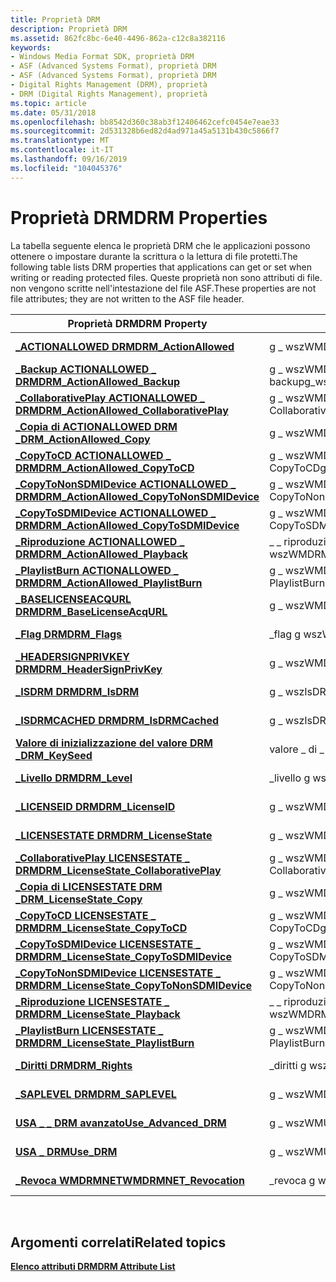 ```yaml
---
title: Proprietà DRM
description: Proprietà DRM
ms.assetid: 862fc8bc-6e40-4496-862a-c12c8a382116
keywords:
- Windows Media Format SDK, proprietà DRM
- ASF (Advanced Systems Format), proprietà DRM
- ASF (Advanced Systems Format), proprietà DRM
- Digital Rights Management (DRM), proprietà
- DRM (Digital Rights Management), proprietà
ms.topic: article
ms.date: 05/31/2018
ms.openlocfilehash: bb8542d360c38ab3f12406462cefc0454e7eae33
ms.sourcegitcommit: 2d531328b6ed82d4ad971a45a5131b430c5866f7
ms.translationtype: MT
ms.contentlocale: it-IT
ms.lasthandoff: 09/16/2019
ms.locfileid: "104045376"
---
```

# <a name="drm-properties"></a><span data-ttu-id="68a86-108">Proprietà DRM</span><span class="sxs-lookup"><span data-stu-id="68a86-108">DRM Properties</span></span>

<span data-ttu-id="68a86-109">La tabella seguente elenca le proprietà DRM che le applicazioni possono ottenere o impostare durante la scrittura o la lettura di file protetti.</span><span class="sxs-lookup"><span data-stu-id="68a86-109">The following table lists DRM properties that applications can get or set when writing or reading protected files.</span></span> <span data-ttu-id="68a86-110">Queste proprietà non sono attributi di file. non vengono scritte nell'intestazione del file ASF.</span><span class="sxs-lookup"><span data-stu-id="68a86-110">These properties are not file attributes; they are not written to the ASF file header.</span></span>



| <span data-ttu-id="68a86-111">Proprietà DRM</span><span class="sxs-lookup"><span data-stu-id="68a86-111">DRM Property</span></span>                                                                             | <span data-ttu-id="68a86-112">Identificatore globale</span><span class="sxs-lookup"><span data-stu-id="68a86-112">Global Identifier</span></span>                               | <span data-ttu-id="68a86-113">Tipo di dati</span><span class="sxs-lookup"><span data-stu-id="68a86-113">Data Type</span></span>             |
|------------------------------------------------------------------------------------------|-------------------------------------------------|-----------------------|
| [<span data-ttu-id="68a86-114">**\_ACTIONALLOWED DRM**</span><span class="sxs-lookup"><span data-stu-id="68a86-114">**DRM\_ActionAllowed**</span></span>](drm-actionallowed.md)                                          | <span data-ttu-id="68a86-115">g \_ wszWMDRM \_ ActionAllowed</span><span class="sxs-lookup"><span data-stu-id="68a86-115">g\_wszWMDRM\_ActionAllowed</span></span>                      | <span data-ttu-id="68a86-116">**\_tipo WMT \_ bool**</span><span class="sxs-lookup"><span data-stu-id="68a86-116">**WMT\_TYPE\_BOOL**</span></span>   |
| [<span data-ttu-id="68a86-117">**\_Backup ACTIONALLOWED \_ DRM**</span><span class="sxs-lookup"><span data-stu-id="68a86-117">**DRM\_ActionAllowed\_Backup**</span></span>](drm-actionallowed-backup.md)                           | <span data-ttu-id="68a86-118">g \_ wszWMDRM \_ ActionAllowed \_ backup</span><span class="sxs-lookup"><span data-stu-id="68a86-118">g\_wszWMDRM\_ActionAllowed\_Backup</span></span>              | <span data-ttu-id="68a86-119">**\_tipo WMT \_ bool**</span><span class="sxs-lookup"><span data-stu-id="68a86-119">**WMT\_TYPE\_BOOL**</span></span>   |
| [<span data-ttu-id="68a86-120">**\_CollaborativePlay ACTIONALLOWED \_ DRM**</span><span class="sxs-lookup"><span data-stu-id="68a86-120">**DRM\_ActionAllowed\_CollaborativePlay**</span></span>](drm-actionallowed-collaborativeplay.md)     | <span data-ttu-id="68a86-121">g \_ wszWMDRM \_ ActionAllowed \_ CollaborativePlay</span><span class="sxs-lookup"><span data-stu-id="68a86-121">g\_wszWMDRM\_ActionAllowed\_CollaborativePlay</span></span>   | <span data-ttu-id="68a86-122">**\_tipo WMT \_ bool**</span><span class="sxs-lookup"><span data-stu-id="68a86-122">**WMT\_TYPE\_BOOL**</span></span>   |
| [<span data-ttu-id="68a86-123">**\_Copia di ACTIONALLOWED DRM \_**</span><span class="sxs-lookup"><span data-stu-id="68a86-123">**DRM\_ActionAllowed\_Copy**</span></span>](drm-actionallowed-copy.md)                               | <span data-ttu-id="68a86-124">g \_ wszWMDRM \_ ActionAllowed \_ Copy</span><span class="sxs-lookup"><span data-stu-id="68a86-124">g\_wszWMDRM\_ActionAllowed\_Copy</span></span>                | <span data-ttu-id="68a86-125">**\_tipo WMT \_ bool**</span><span class="sxs-lookup"><span data-stu-id="68a86-125">**WMT\_TYPE\_BOOL**</span></span>   |
| [<span data-ttu-id="68a86-126">**\_CopyToCD ACTIONALLOWED \_ DRM**</span><span class="sxs-lookup"><span data-stu-id="68a86-126">**DRM\_ActionAllowed\_CopyToCD**</span></span>](drm-actionallowed-copytocd.md)                       | <span data-ttu-id="68a86-127">g \_ wszWMDRM \_ ActionAllowed \_ CopyToCD</span><span class="sxs-lookup"><span data-stu-id="68a86-127">g\_wszWMDRM\_ActionAllowed\_CopyToCD</span></span>            | <span data-ttu-id="68a86-128">**\_tipo WMT \_ bool**</span><span class="sxs-lookup"><span data-stu-id="68a86-128">**WMT\_TYPE\_BOOL**</span></span>   |
| [<span data-ttu-id="68a86-129">**\_CopyToNonSDMIDevice ACTIONALLOWED \_ DRM**</span><span class="sxs-lookup"><span data-stu-id="68a86-129">**DRM\_ActionAllowed\_CopyToNonSDMIDevice**</span></span>](drm-actionallowed-copytononsdmidevice.md) | <span data-ttu-id="68a86-130">g \_ wszWMDRM \_ ActionAllowed \_ CopyToNonSDMIDevice</span><span class="sxs-lookup"><span data-stu-id="68a86-130">g\_wszWMDRM\_ActionAllowed\_CopyToNonSDMIDevice</span></span> | <span data-ttu-id="68a86-131">**\_tipo WMT \_ bool**</span><span class="sxs-lookup"><span data-stu-id="68a86-131">**WMT\_TYPE\_BOOL**</span></span>   |
| [<span data-ttu-id="68a86-132">**\_CopyToSDMIDevice ACTIONALLOWED \_ DRM**</span><span class="sxs-lookup"><span data-stu-id="68a86-132">**DRM\_ActionAllowed\_CopyToSDMIDevice**</span></span>](drm-actionallowed-copytosdmidevice.md)       | <span data-ttu-id="68a86-133">g \_ wszWMDRM \_ ActionAllowed \_ CopyToSDMIDevice</span><span class="sxs-lookup"><span data-stu-id="68a86-133">g\_wszWMDRM\_ActionAllowed\_CopyToSDMIDevice</span></span>    | <span data-ttu-id="68a86-134">**\_tipo WMT \_ bool**</span><span class="sxs-lookup"><span data-stu-id="68a86-134">**WMT\_TYPE\_BOOL**</span></span>   |
| [<span data-ttu-id="68a86-135">**\_Riproduzione ACTIONALLOWED \_ DRM**</span><span class="sxs-lookup"><span data-stu-id="68a86-135">**DRM\_ActionAllowed\_Playback**</span></span>](drm-actionallowed-playback.md)                       | <span data-ttu-id="68a86-136">\_ \_ riproduzione ActionAllowed g \_ wszWMDRM</span><span class="sxs-lookup"><span data-stu-id="68a86-136">g\_wszWMDRM\_ActionAllowed\_Playback</span></span>            | <span data-ttu-id="68a86-137">**\_tipo WMT \_ bool**</span><span class="sxs-lookup"><span data-stu-id="68a86-137">**WMT\_TYPE\_BOOL**</span></span>   |
| [<span data-ttu-id="68a86-138">**\_PlaylistBurn ACTIONALLOWED \_ DRM**</span><span class="sxs-lookup"><span data-stu-id="68a86-138">**DRM\_ActionAllowed\_PlaylistBurn**</span></span>](drm-actionallowed-playlistburn.md)               | <span data-ttu-id="68a86-139">g \_ wszWMDRM \_ ActionAllowed \_ PlaylistBurn</span><span class="sxs-lookup"><span data-stu-id="68a86-139">g\_wszWMDRM\_ActionAllowed\_PlaylistBurn</span></span>        | <span data-ttu-id="68a86-140">**\_tipo WMT \_ bool**</span><span class="sxs-lookup"><span data-stu-id="68a86-140">**WMT\_TYPE\_BOOL**</span></span>   |
| [<span data-ttu-id="68a86-141">**\_BASELICENSEACQURL DRM**</span><span class="sxs-lookup"><span data-stu-id="68a86-141">**DRM\_BaseLicenseAcqURL**</span></span>](drm-baselicenseacqurl.md)                                  | <span data-ttu-id="68a86-142">g \_ wszWMDRM \_ BaseLicenseAcqURL</span><span class="sxs-lookup"><span data-stu-id="68a86-142">g\_wszWMDRM\_BaseLicenseAcqURL</span></span>                  | <span data-ttu-id="68a86-143">**\_stringa di tipo WMT \_**</span><span class="sxs-lookup"><span data-stu-id="68a86-143">**WMT\_TYPE\_STRING**</span></span> |
| [<span data-ttu-id="68a86-144">**\_Flag DRM**</span><span class="sxs-lookup"><span data-stu-id="68a86-144">**DRM\_Flags**</span></span>](drm-flags.md)                                                          | <span data-ttu-id="68a86-145">\_flag g wszWMDRM \_</span><span class="sxs-lookup"><span data-stu-id="68a86-145">g\_wszWMDRM\_Flags</span></span>                              | <span data-ttu-id="68a86-146">**WMT \_ tipo \_ DWORD**</span><span class="sxs-lookup"><span data-stu-id="68a86-146">**WMT\_TYPE\_DWORD**</span></span>  |
| [<span data-ttu-id="68a86-147">**\_HEADERSIGNPRIVKEY DRM**</span><span class="sxs-lookup"><span data-stu-id="68a86-147">**DRM\_HeaderSignPrivKey**</span></span>](drm-headersignprivkey.md)                                  | <span data-ttu-id="68a86-148">g \_ wszWMDRM \_ HeaderSignPrivKey</span><span class="sxs-lookup"><span data-stu-id="68a86-148">g\_wszWMDRM\_HeaderSignPrivKey</span></span>                  | <span data-ttu-id="68a86-149">**\_stringa di tipo WMT \_**</span><span class="sxs-lookup"><span data-stu-id="68a86-149">**WMT\_TYPE\_STRING**</span></span> |
| [<span data-ttu-id="68a86-150">**\_ISDRM DRM**</span><span class="sxs-lookup"><span data-stu-id="68a86-150">**DRM\_IsDRM**</span></span>](drm-isdrm.md)                                                          | <span data-ttu-id="68a86-151">g \_ wszIsDRM</span><span class="sxs-lookup"><span data-stu-id="68a86-151">g\_wszIsDRM</span></span>                                     | <span data-ttu-id="68a86-152">**\_tipo WMT \_ bool**</span><span class="sxs-lookup"><span data-stu-id="68a86-152">**WMT\_TYPE\_BOOL**</span></span>   |
| [<span data-ttu-id="68a86-153">**\_ISDRMCACHED DRM**</span><span class="sxs-lookup"><span data-stu-id="68a86-153">**DRM\_IsDRMCached**</span></span>](drm-isdrmcached.md)                                              | <span data-ttu-id="68a86-154">g \_ wszIsDRMCached</span><span class="sxs-lookup"><span data-stu-id="68a86-154">g\_wszIsDRMCached</span></span>                               | <span data-ttu-id="68a86-155">**\_tipo WMT \_ bool**</span><span class="sxs-lookup"><span data-stu-id="68a86-155">**WMT\_TYPE\_BOOL**</span></span>   |
| [<span data-ttu-id="68a86-156">**Valore di inizializzazione del valore DRM \_**</span><span class="sxs-lookup"><span data-stu-id="68a86-156">**DRM\_KeySeed**</span></span>](drm-keyseed.md)                                                      | <span data-ttu-id="68a86-157">valore \_ di \_ inizializzazione g wszWMDRM</span><span class="sxs-lookup"><span data-stu-id="68a86-157">g\_wszWMDRM\_KeySeed</span></span>                            | <span data-ttu-id="68a86-158">**\_stringa di tipo WMT \_**</span><span class="sxs-lookup"><span data-stu-id="68a86-158">**WMT\_TYPE\_STRING**</span></span> |
| [<span data-ttu-id="68a86-159">**\_Livello DRM**</span><span class="sxs-lookup"><span data-stu-id="68a86-159">**DRM\_Level**</span></span>](drm-level.md)                                                          | <span data-ttu-id="68a86-160">\_livello g wszWMDRM \_</span><span class="sxs-lookup"><span data-stu-id="68a86-160">g\_wszWMDRM\_Level</span></span>                              | <span data-ttu-id="68a86-161">**WMT \_ tipo \_ DWORD**</span><span class="sxs-lookup"><span data-stu-id="68a86-161">**WMT\_TYPE\_DWORD**</span></span>  |
| [<span data-ttu-id="68a86-162">**\_LICENSEID DRM**</span><span class="sxs-lookup"><span data-stu-id="68a86-162">**DRM\_LicenseID**</span></span>](drm-licenseid.md)                                                  | <span data-ttu-id="68a86-163">g \_ wszWMDRM \_ LicenseID</span><span class="sxs-lookup"><span data-stu-id="68a86-163">g\_wszWMDRM\_LicenseID</span></span>                          | <span data-ttu-id="68a86-164">**\_stringa di tipo WMT \_**</span><span class="sxs-lookup"><span data-stu-id="68a86-164">**WMT\_TYPE\_STRING**</span></span> |
| [<span data-ttu-id="68a86-165">**\_LICENSESTATE DRM**</span><span class="sxs-lookup"><span data-stu-id="68a86-165">**DRM\_LicenseState**</span></span>](drm-licensestate.md)                                            | <span data-ttu-id="68a86-166">g \_ wszWMDRM \_ LicenseState</span><span class="sxs-lookup"><span data-stu-id="68a86-166">g\_wszWMDRM\_LicenseState</span></span>                       | <span data-ttu-id="68a86-167">**WMT \_ tipo \_ DWORD**</span><span class="sxs-lookup"><span data-stu-id="68a86-167">**WMT\_TYPE\_DWORD**</span></span>  |
| [<span data-ttu-id="68a86-168">**\_CollaborativePlay LICENSESTATE \_ DRM**</span><span class="sxs-lookup"><span data-stu-id="68a86-168">**DRM\_LicenseState\_CollaborativePlay**</span></span>](drm-licensestate-collaborativeplay.md)       | <span data-ttu-id="68a86-169">g \_ wszWMDRM \_ LicenseState \_ CollaborativePlay</span><span class="sxs-lookup"><span data-stu-id="68a86-169">g\_wszWMDRM\_LicenseState\_CollaborativePlay</span></span>    | <span data-ttu-id="68a86-170">**\_binario di tipo WMT \_**</span><span class="sxs-lookup"><span data-stu-id="68a86-170">**WMT\_TYPE\_BINARY**</span></span> |
| [<span data-ttu-id="68a86-171">**\_Copia di LICENSESTATE DRM \_**</span><span class="sxs-lookup"><span data-stu-id="68a86-171">**DRM\_LicenseState\_Copy**</span></span>](drm-licensestate-copy.md)                                 | <span data-ttu-id="68a86-172">g \_ wszWMDRM \_ LicenseState \_ Copy</span><span class="sxs-lookup"><span data-stu-id="68a86-172">g\_wszWMDRM\_LicenseState\_Copy</span></span>                 | <span data-ttu-id="68a86-173">**\_binario di tipo WMT \_**</span><span class="sxs-lookup"><span data-stu-id="68a86-173">**WMT\_TYPE\_BINARY**</span></span> |
| [<span data-ttu-id="68a86-174">**\_CopyToCD LICENSESTATE \_ DRM**</span><span class="sxs-lookup"><span data-stu-id="68a86-174">**DRM\_LicenseState\_CopyToCD**</span></span>](drm-licensestate-copytocd.md)                         | <span data-ttu-id="68a86-175">g \_ wszWMDRM \_ LicenseState \_ CopyToCD</span><span class="sxs-lookup"><span data-stu-id="68a86-175">g\_wszWMDRM\_LicenseState\_CopyToCD</span></span>             | <span data-ttu-id="68a86-176">**\_binario di tipo WMT \_**</span><span class="sxs-lookup"><span data-stu-id="68a86-176">**WMT\_TYPE\_BINARY**</span></span> |
| [<span data-ttu-id="68a86-177">**\_CopyToSDMIDevice LICENSESTATE \_ DRM**</span><span class="sxs-lookup"><span data-stu-id="68a86-177">**DRM\_LicenseState\_CopyToSDMIDevice**</span></span>](drm-licensestate-copytosdmidevice.md)         | <span data-ttu-id="68a86-178">g \_ wszWMDRM \_ LicenseState \_ CopyToSDMIDevice</span><span class="sxs-lookup"><span data-stu-id="68a86-178">g\_wszWMDRM\_LicenseState\_CopyToSDMIDevice</span></span>     | <span data-ttu-id="68a86-179">**\_binario di tipo WMT \_**</span><span class="sxs-lookup"><span data-stu-id="68a86-179">**WMT\_TYPE\_BINARY**</span></span> |
| [<span data-ttu-id="68a86-180">**\_CopyToNonSDMIDevice LICENSESTATE \_ DRM**</span><span class="sxs-lookup"><span data-stu-id="68a86-180">**DRM\_LicenseState\_CopyToNonSDMIDevice**</span></span>](drm-licensestate-copytononsdmidevice.md)   | <span data-ttu-id="68a86-181">g \_ wszWMDRM \_ LicenseState \_ CopyToNonSDMIDevice</span><span class="sxs-lookup"><span data-stu-id="68a86-181">g\_wszWMDRM\_LicenseState\_CopyToNonSDMIDevice</span></span>  | <span data-ttu-id="68a86-182">**\_binario di tipo WMT \_**</span><span class="sxs-lookup"><span data-stu-id="68a86-182">**WMT\_TYPE\_BINARY**</span></span> |
| [<span data-ttu-id="68a86-183">**\_Riproduzione LICENSESTATE \_ DRM**</span><span class="sxs-lookup"><span data-stu-id="68a86-183">**DRM\_LicenseState\_Playback**</span></span>](drm-licensestate-playback.md)                         | <span data-ttu-id="68a86-184">\_ \_ riproduzione LicenseState g \_ wszWMDRM</span><span class="sxs-lookup"><span data-stu-id="68a86-184">g\_wszWMDRM\_LicenseState\_Playback</span></span>             | <span data-ttu-id="68a86-185">**\_binario di tipo WMT \_**</span><span class="sxs-lookup"><span data-stu-id="68a86-185">**WMT\_TYPE\_BINARY**</span></span> |
| [<span data-ttu-id="68a86-186">**\_PlaylistBurn LICENSESTATE \_ DRM**</span><span class="sxs-lookup"><span data-stu-id="68a86-186">**DRM\_LicenseState\_PlaylistBurn**</span></span>](drm-licensestate-playlistburn.md)                 | <span data-ttu-id="68a86-187">g \_ wszWMDRM \_ LicenseState \_ PlaylistBurn</span><span class="sxs-lookup"><span data-stu-id="68a86-187">g\_wszWMDRM\_LicenseState\_PlaylistBurn</span></span>         | <span data-ttu-id="68a86-188">**\_binario di tipo WMT \_**</span><span class="sxs-lookup"><span data-stu-id="68a86-188">**WMT\_TYPE\_BINARY**</span></span> |
| [<span data-ttu-id="68a86-189">**\_Diritti DRM**</span><span class="sxs-lookup"><span data-stu-id="68a86-189">**DRM\_Rights**</span></span>](drm-rights.md)                                                        | <span data-ttu-id="68a86-190">\_diritti g wszWMDRM \_</span><span class="sxs-lookup"><span data-stu-id="68a86-190">g\_wszWMDRM\_Rights</span></span>                             | <span data-ttu-id="68a86-191">**\_stringa di tipo WMT \_**</span><span class="sxs-lookup"><span data-stu-id="68a86-191">**WMT\_TYPE\_STRING**</span></span> |
| [<span data-ttu-id="68a86-192">**\_SAPLEVEL DRM**</span><span class="sxs-lookup"><span data-stu-id="68a86-192">**DRM\_SAPLEVEL**</span></span>](drm-saplevel--deprecated.md)                                        | <span data-ttu-id="68a86-193">g \_ wszWMDRM \_ SAPLEVEL</span><span class="sxs-lookup"><span data-stu-id="68a86-193">g\_wszWMDRM\_SAPLEVEL</span></span>                           | <span data-ttu-id="68a86-194">**\_stringa di tipo WMT \_**</span><span class="sxs-lookup"><span data-stu-id="68a86-194">**WMT\_TYPE\_STRING**</span></span> |
| [<span data-ttu-id="68a86-195">**USA \_ \_ DRM avanzato**</span><span class="sxs-lookup"><span data-stu-id="68a86-195">**Use\_Advanced\_DRM**</span></span>](use-advanced-drm.md)                                           | <span data-ttu-id="68a86-196">g \_ wszWMUse \_ Advanced \_ DRM</span><span class="sxs-lookup"><span data-stu-id="68a86-196">g\_wszWMUse\_Advanced\_DRM</span></span>                      | <span data-ttu-id="68a86-197">**\_tipo WMT \_ bool**</span><span class="sxs-lookup"><span data-stu-id="68a86-197">**WMT\_TYPE\_BOOL**</span></span>   |
| [<span data-ttu-id="68a86-198">**USA \_ DRM**</span><span class="sxs-lookup"><span data-stu-id="68a86-198">**Use\_DRM**</span></span>](use-drm.md)                                                              | <span data-ttu-id="68a86-199">g \_ wszWMUse \_ DRM</span><span class="sxs-lookup"><span data-stu-id="68a86-199">g\_wszWMUse\_DRM</span></span>                                | <span data-ttu-id="68a86-200">**\_tipo WMT \_ bool**</span><span class="sxs-lookup"><span data-stu-id="68a86-200">**WMT\_TYPE\_BOOL**</span></span>   |
| [<span data-ttu-id="68a86-201">**\_Revoca WMDRMNET**</span><span class="sxs-lookup"><span data-stu-id="68a86-201">**WMDRMNET\_Revocation**</span></span>](wmdrmnet-revocation.md)                                      | <span data-ttu-id="68a86-202">\_revoca g wszWMDRMNET \_</span><span class="sxs-lookup"><span data-stu-id="68a86-202">g\_wszWMDRMNET\_Revocation</span></span>                      | <span data-ttu-id="68a86-203">**\_stringa di tipo WMT \_**</span><span class="sxs-lookup"><span data-stu-id="68a86-203">**WMT\_TYPE\_STRING**</span></span> |



 

## <a name="related-topics"></a><span data-ttu-id="68a86-204">Argomenti correlati</span><span class="sxs-lookup"><span data-stu-id="68a86-204">Related topics</span></span>

<dl> <dt>

[<span data-ttu-id="68a86-205">**Elenco attributi DRM**</span><span class="sxs-lookup"><span data-stu-id="68a86-205">**DRM Attribute List**</span></span>](drm-attribute-list.md)
</dt> </dl>

 

 




